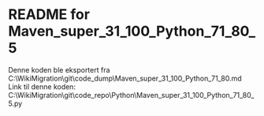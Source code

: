 # README for Maven_super_31_100_Python_71_80_5
Denne koden ble eksportert fra C:\WikiMigration\git\code_dump\Maven_super_31_100_Python_71_80.md
Link til denne koden: C:\WikiMigration\git\code_repo\Python\Maven_super_31_100_Python_71_80_5.py
